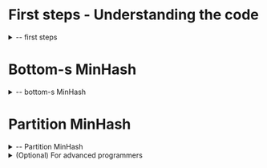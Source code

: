 
# First steps - Understanding the code
<details>
<summary>-- first steps</summary>

For this practical session everything that is not directly related to the sketches is already coded.
This repository code contains all the primitive to enumerate kmers from fasta files, to select one type of sketch for comparison and to compare sequences using Jaccard index.
You work during this session will be to complete the code of the different types of sketches.
Each sketch type is a class in Python that is present in the `compare.sketches` module.
A fake sketch (file all_kmers.py) that keeps all the kmers to compute the Jaccard index is already coded.
All the other classes in the `compare.sketches` module will be completed along this practical session.

In the following sections you find some fasta files to test the sketches comparison on them.
Viruses can be used for small tests. All the sketches should easily scale on bacteria but depending on your implementation some of them could struggle on the large eukaryote files.

## Datasets

Viruses:

* https://www.ncbi.nlm.nih.gov/nuccore/NC_045512.2?report=fasta
* https://www.ncbi.nlm.nih.gov/nuccore/NC_006577.2?report=fasta
* https://www.ncbi.nlm.nih.gov/nuccore/MZ009823.1?report=fasta
* https://www.ncbi.nlm.nih.gov/nuccore/OM371884.1?report=fasta

Bacteria:

Eukaryotes:


The following command lines can be used for comparison.
For the first test you can use `--sketch-type all` on viruses, this will compute the Jaccard index using all the kmers from the sequences.

## Command lines

From the root directory of the project:
* Comparison of 2 genomes
```bash
    python3 -m compare --comparison-mode pair -k <kmer_size> --sketch-type <sketch_type:{all,smin,buckets,hyper}> <file1.fasta> <file2.fasta>
```
* All vs all genomes
```bash
    python3 -m compare --comparison-mode set -k <kmer_size> --sketch-type <sketch_type:{all,smin,buckets,hyper}> <directory>
```


## Code inspection

Let's open the code.
The main that is called for our session is in the compare module and is called `__main__.py` (this naming is mandatory to trigger the module loading on `python3 -m` command).
The important code is after the comment with dashed lines.
The first step load the selected sketch for each file that will be compared.
Then pair by pair the sketches are computing the Jaccard index.

If you open the KmerStreamer class (in compare/utils/kmers.py) you can notice the usage of the keyword yield in the stream method.
This allow the streaming of the kmers in a for loop without holding all of them at the same time in memory.

In the AllKmer fake sketch the "algorithm" is implemented in the `add_kmers` function.
This is this function that you will implement in the other sketch classes.
You can also notice that the Jaccard computation function is not present here but in the mother class Sketch as it will always be the same function.
This Jaccard function rely on the fact that the sketches are holding their kmers in a frozenset.
So, whatever your implementation are, at the end, all the sketch kmers must be in a frozenset in the `self.kmers` property of the sketch object.


## First step - Adding the hash function

As you can see in the kmer streaming function, there is no hashing of the value.
So, right now, this is the alphabetic encoding that is returned by the streamer.

Exercises:
* Can you use the xorshift64 function present in `compare/utils/xorshift.py` to hash the kmer in the streamer ?
* Can you modify the streamer constructor in such a way that the flag `--xorshift` of the command line activate the hashing ? (without the flag the current behavior should remain).

## Comparing the implementations

It exists many ways of measuring the time/memory usage for a given piece of software.
Here we will focus on simple metrics that are global time and global memory.
By using the `/usr/bin/time -v` as prefix of your command, you will be able to measure the "Elapsed time" and the "Maximum resident set size" which are respectively time and memory that you want to measure.

Exercise:
* Compare the time and memory usages on the same pair of fasta activating/deactivating the hash function.

</details>

# Bottom-s MinHash

<details>
<summary>-- bottom-s MinHash</summary>

In the bottom-s sketch we only want to keep s kmers.
One strategy could be to load all the kmers, sort the list and only keep the s at the beginning of that list.
Except that the list cost in memory k times the size of the input sequence.
So it rapidly become impractical to load all the kmers.
Here we want to only keep s kmers in memory at a time.

## First strategy - remember the max of the bottom

The strategy can be: For each new kmer visited during the enumeration, compare it with the largest kmer stored in the sketch.
If it is smaller than the maximum value of the sketch, then remove the max and add the current kmer.

Exercises:
* Implement the add_kmers of the `Smallers` sketch class.
* On small datasets, compare the real Jaccard index with the approximate Jaccard given by this sketch implementation. What is the influence of the sketch size ?
* Does the xorshift activation/deactivation changes the results ?

<details>
<summary>(optional) Intermediate difficulty exercises</summary>

* What is the complexity of the strategy (regarding s, the size of the sketch, k, the size of the kmers and n the size of the sequence) ?

</details>


<details>
<summary>(optional) Intermediate difficulty - second implementation using heapq</summary>

## Second strategy - order the bottom values

Looking for max value can be expensive on large sketches.
We would like to store the kmers in such a way that the largest element is always known, it can be extracted in constant time and new elements can be inserted very quickly.
The Heap Queue is a datastructure that has exactly these properties and the heapq library from python already implement everything we need for improving our sketch.

Exercises:
* Use the heapq python library to speedup the creation of the bottom-s sketch.
* Compare the exec time with the previous implementation.
* Did the Jaccard index estimation changed and why ?

</details>

</details>

# Partition MinHash

<details>
<summary>-- Partition MinHash</summary>

In this section we will implement the partitions MinHash sketch.
The idea behind it is to make the s valies from the sketch independant from each other such as no ordering is needed for sketch comparison.
So, a p-sketch (partition sketch), is composed of s partitions.
When we compute the hash value of kmer we then want to always assign it to the same partition.
For that we can use the modulus operation.

So, a full computation for a kmer contains these steps:
* Compute the hash of a kmer
* Get the partition index for that value
* Compare the kmer present in that partition with the current kmer and only keep the smaller one.

Exercises:
* Implement the partition sketch
* Is it faster or slower than the previous sketch comparison ? Is there a memory difference ?
* Is it closer than the previous sketch from the real jaccard value ?

<details>
<summary>(optional) Intermediate difficulty exercises</summary>

* What is the complexity of the strategy (regarding s, the size of the sketch, k, the size of the kmers and n the size of the sequence) ?

</details>


</details>


<details>
<summary>(Optional) For advanced programmers</summary>

# HyperMinHash

<details>
<summary>-- HyperMinHash</summary>


</details>
</details>
